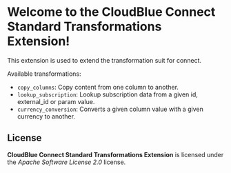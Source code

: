 # Welcome to the CloudBlue Connect Standard Transformations Extension!

This extension is used to extend the transformation suit for connect.

Available transformations:

* `copy_columns`: Copy content from one column to another.
* `lookup_subscription`: Lookup subscription data from a given id, external_id or param value.
* `currency_conversion`: Converts a given column value with a given currency to another.

## License

**CloudBlue Connect Standard Transformations Extension** is licensed under the *Apache Software License 2.0* license.
